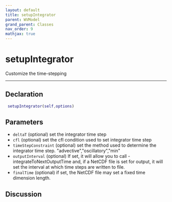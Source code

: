 ```yaml
---
layout: default
title: setupIntegrator
parent: WVModel
grand_parent: Classes
nav_order: 9
mathjax: true
---
```


#  setupIntegrator

Customize the time-stepping


---

## Declaration
```matlab
 setupIntegrator(self,options)
```
## Parameters
+ `deltaT`  (optional) set the integrator time step
+ `cfl`  (optional) set the cfl condition used to set integrator time step
+ `timeStepConstraint`  (optional) set the method used to determine the integrator time step. "advective","oscillatory","min"
+ `outputInterval`  (optional) If set, it will allow you to call -integrateToNextOutputTime and, if a NetCDF file is set for output, it will set the interval at which time steps are written to file.
+ `finalTime`  (optional) if set, the NetCDF file may set a fixed time dimension length.

## Discussion

              
